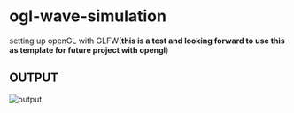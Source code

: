 # ogl-wave-simulation
setting up openGL with GLFW(__this is a test and looking forward to use this as template for future project with opengl__)

## OUTPUT
![output](https://user-images.githubusercontent.com/63631162/126949279-24616c1c-296e-4867-91c5-539ea5600bb2.gif)

